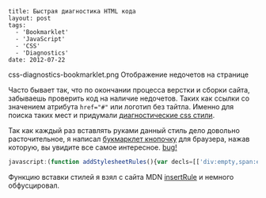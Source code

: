 ```
title: Быстрая диагностика HTML кода
layout: post
tags:
  - 'Bookmarklet'
  - 'JavaScript'
  - 'CSS'
  - 'Diagnostics'
date: 2012-07-22
```

css-diagnostics-bookmarklet.png Отображение недочетов на странице

Часто бывает так, что по окончании процесса верстки и сборки сайта, забываешь проверить код на наличие недочетов. Таких как ссылки со значением атрибута `href="#"` или логотип без тайтла.
Именно для поиска таких мест и придумали [диагностические css стили](http://css-tricks.com/snippets/css/css-diagnostics/).

Так как каждый раз вставлять руками данный стиль дело довольно расточительное, я написал [букмарклет кнопочку](http://ru.wikipedia.org/wiki/Букмарклет) для браузера, нажав которую, вы увидите все самое интересное.
<a class="bookmarklet" href="javascript:(function addStylesheetRules(){var decls=[['div:empty,span:empty,li:empty,p:empty,td:empty,th:empty',['padding','20px'],['outline','5px dotted yellow',true]],['*[alt=\'\'],*[title=\'\'],*[class=\'\'],*[id=\'\'],a[href=\'\'],a[href=\'#\']',['outline','5px solid yellow',true]],['applet,basefont,center,dir,font,isindex,menu,s,strike,u',['outline','5px dotted red',true]],['*[background],*[bgcolor],*[clear],*[color],*[compact],*[noshade],*[nowrap],*[size],*[start],*[bottommargin],*[leftmargin],*[rightmargin],*[topmargin],*[marginheight],*[marginwidth],*[alink],*[link],*[text],*[vlink],*[align],*[valign],*[hspace],*[vspace],*[height],*[width],ul[type],ol[type],li[type]',['outline','5px solid red',true]],['input[type=\'button\'],big,tt',['outline','5px dotted #33FF00',true]],['*[outline],a[target],table[cellpadding],table[cellspacing],*[name]',['outline','5px solid #33FF00',true]]];var style=document.createElement('style');document.getElementsByTagName('head')[0].appendChild(style);if(!window.createPopup){style.appendChild(document.createTextNode(''));}var s=document.styleSheets[document.styleSheets.length-1];for(var i=0,dl=decls.length;i&lt;dl;i++){var j=1,decl=decls[i],selector=decl[0],rulesStr='';if(Object.prototype.toString.call(decl[1][0])==='[object Array]'){decl=decl[1];j=0;}for(var rl=decl.length;j&lt;rl;j++){var rule=decl[j];rulesStr+=rule[0]+':'+rule[1]+(rule[2]?'!important':'')+';\n';}if(s.insertRule){s.insertRule(selector+'{'+rulesStr+'}',s.cssRules.length);}else{s.addRule(selector,rulesStr,-1);}}})();void(0);" title="Кто не спрятался, я не виноват">bug!</a>

```javascript
javascript:(function addStylesheetRules(){var decls=[['div:empty,span:empty,li:empty,p:empty,td:empty,th:empty',['padding','20px'],['outline','5px dotted yellow',true]],['*[alt=""],*[title=""],*[class=""],*[id=""],a[href=""],a[href="#"]',['outline','5px solid yellow',true]],['applet,basefont,center,dir,font,isindex,menu,s,strike,u',['outline','5px dotted red',true]],['*[background],*[bgcolor],*[clear],*[color],*[compact],*[noshade],*[nowrap],*[size],*[start],*[bottommargin],*[leftmargin],*[rightmargin],*[topmargin],*[marginheight],*[marginwidth],*[alink],*[link],*[text],*[vlink],*[align],*[valign],*[hspace],*[vspace],*[height],*[width],ul[type],ol[type],li[type]',['outline','5px solid red',true]],['input[type="button"],big,tt',['outline','5px dotted #33FF00',true]],['*[outline],a[target],table[cellpadding],table[cellspacing],*[name]',['outline','5px solid #33FF00',true]]];var style=document.createElement('style');document.getElementsByTagName('head')[0].appendChild(style);if(!window.createPopup){style.appendChild(document.createTextNode(''));}var s=document.styleSheets[document.styleSheets.length-1];for(var i=0,dl=decls.length;i&lt;dl;i++){var j=1,decl=decls[i],selector=decl[0],rulesStr='';if(Object.prototype.toString.call(decl[1][0])==='[object Array]'){decl=decl[1];j=0;}for(var rl=decl.length;j&lt;rl;j++){var rule=decl[j];rulesStr+=rule[0]+':'+rule[1]+(rule[2]?'!important':'')+';\n';}if(s.insertRule){s.insertRule(selector+'{'+rulesStr+'}',s.cssRules.length);}else{s.addRule(selector,rulesStr,-1);}}})();void(0);
```

Функцию вставки стилей я взял с сайта MDN [insertRule](https://developer.mozilla.org/en/DOM/CSSStyleSheet/insertRule#Example_2) и немного обфусцировал.
